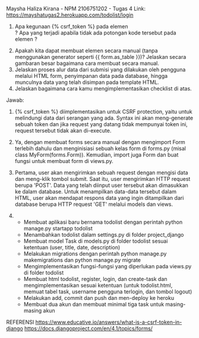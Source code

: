 Maysha Haliza Kirana - NPM 2106751202 - Tugas 4
Link: https://mayshatugas2.herokuapp.com/todolist/login

1. Apa kegunaan {% csrf_token %} pada elemen <form>? Apa yang terjadi apabila tidak ada potongan kode tersebut pada elemen <form>?
2. Apakah kita dapat membuat elemen <form> secara manual (tanpa menggunakan generator seperti {{ form.as_table }})? Jelaskan secara gambaran besar bagaimana cara membuat <form> secara manual.
3. Jelaskan proses alur data dari submisi yang dilakukan oleh pengguna melalui HTML form, penyimpanan data pada database, hingga munculnya data yang telah disimpan pada template HTML.
4. Jelaskan bagaimana cara kamu mengimplementasikan checklist di atas.

Jawab:
1. {% csrf_token %} diimplementasikan untuk CSRF protection, yaitu untuk melindungi data dari serangan yang ada. Syntax ini akan meng-generate sebuah token dan jika request yang datang tidak mempunyai token ini, request tersebut tidak akan di-execute.

2. Ya, dengan membuat forms secara manual dengan mengimport Form terlebih dahulu dan menginisiasi sebuah kelas form di forms.py (misal class MyForm(forms.Form)). Kemudian, import juga Form dan buat fungsi untuk membuat form di views.py.

3. Pertama, user akan mengirimkan sebuah request dengan mengisi data dan meng-klik tombol submit. Saat itu, user mengirimkan HTTP request berupa 'POST'. Data yang telah diinput user tersebut akan dimasukkan ke dalam database. Untuk menampilkan data-data tersebut dalam HTML, user akan mendapat respons data yang ingin ditampilkan dari database berupa HTTP request 'GET' melalui models dan views.

4. - Membuat aplikasi baru bernama todolist dengan perintah python manage.py startapp todolist
   - Menambahkan todolist dalam settings.py di folder project_django
   - Membuat model Task di models.py di folder todolist sesuai ketentuan (user, title, date, description)
   - Melakukan migrations dengan perintah python manage.py makemigrations dan python manage.py migrate
   - Mengimplementasikan fungsi-fungsi yang diperlukan pada views.py di folder todolist
   - Membuat html todolist, register, login, dan create-task dan mengimplementasikan sesuai ketentuan (untuk todolist.html, memuat tabel task, username pengguna terlogin, dan tombol logout)
   - Melakukan add, commit dan push dan men-deploy ke heroku
   - Membuat dua akun dan membuat minimal tiga task untuk masing-masing akun

REFERENSI
https://www.educative.io/answers/what-is-a-csrf-token-in-django
https://docs.djangoproject.com/en/4.1/topics/forms/